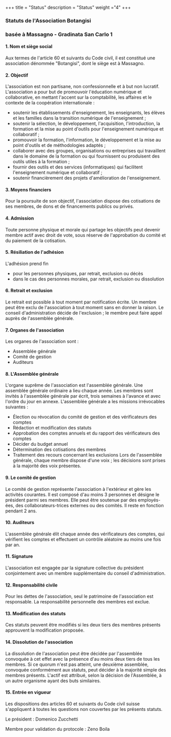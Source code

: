 +++
title = "Status"
description = "Status"
weight ="4"
+++
### Statuts de l'Association Botangisi
### basée à Massagno - Gradinata San Carlo 1

#### 1. Nom et siège social
Aux termes de l'article 60 et suivants du Code civil, il est constitué une association dénommée "Botangisi", dont le siège est à Massagno.
#### 2. Objectif
L'association est non partisane, non confessionnelle et à but non lucratif. L'association a pour but de promouvoir l'éducation numérique et collaborative, en mettant l'accent sur la comptabilité, les affaires et le contexte de la coopération internationale :
* soutenir les établissements d'enseignement, les enseignants, les élèves et les familles dans la transition numérique de l'enseignement ;
* soutenir la sélection, le développement, l'acquisition, l'introduction, la formation et la mise au point d'outils pour l'enseignement numérique et collaboratif ;
* promouvoir la formation, l'information, le développement et la mise au point d'outils et de méthodologies adaptés ;
* collaborer avec des groupes, organisations ou entreprises qui travaillent dans le domaine de la formation ou qui fournissent ou produisent des outils utiles à la formation ;
* fournir des outils et des services (informatiques) qui facilitent l'enseignement numérique et collaboratif ;
* soutenir financièrement des projets d'amélioration de l'enseignement.
#### 3. Moyens financiers
Pour la poursuite de son objectif, l'association dispose des cotisations de ses membres, de dons et de financements publics ou privés.
#### 4. Admission
Toute personne physique et morale qui partage les objectifs peut devenir membre actif avec droit de vote, sous réserve de l'approbation du comité et du paiement de la cotisation.
#### 5. Résiliation de l'adhésion
L'adhésion prend fin
* pour les personnes physiques, par retrait, exclusion ou décès
* dans le cas des personnes morales, par retrait, exclusion ou dissolution
#### 6. Retrait et exclusion
Le retrait est possible à tout moment par notification écrite. Un membre peut être exclu de l'association à tout moment sans en donner la raison. Le conseil d'administration décide de l'exclusion ; le membre peut faire appel auprès de l'assemblée générale.
#### 7. Organes de l'association
Les organes de l'association sont :
* Assemblée générale
* Comité de gestion
* Auditeurs
#### 8. L'Assemblée générale
L'organe suprême de l'association est l'assemblée générale. Une assemblée générale ordinaire a lieu chaque année. Les membres sont invités à l'assemblée générale par écrit, trois semaines à l'avance et avec l'ordre du jour en annexe. L'assemblée générale a les missions irrévocables suivantes :
* Élection ou révocation du comité de gestion et des vérificateurs des comptes
* Rédaction et modification des statuts
* Approbation des comptes annuels et du rapport des vérificateurs des comptes
* Décider du budget annuel
* Détermination des cotisations des membres
* Traitement des recours concernant les exclusions
Lors de l'assemblée générale, chaque membre dispose d'une voix ; les décisions sont prises à la majorité des voix présentes.
#### 9. Le comité de gestion
Le comité de gestion représente l'association à l'extérieur et gère les activités courantes. Il est composé d'au moins 3 personnes et désigne le président parmi ses membres. Elle peut être soutenue par des employés-ées, des collaborateurs-trices externes ou des comités. Il reste en fonction pendant 2 ans.
#### 10. Auditeurs
L'assemblée générale élit chaque année des vérificateurs des comptes, qui vérifient les comptes et effectuent un contrôle aléatoire au moins une fois par an.
#### 11. Signature
L'association est engagée par la signature collective du président conjointement avec un membre supplémentaire du conseil d'administration.
#### 12. Responsabilité civile
Pour les dettes de l'association, seul le patrimoine de l'association est responsable. La responsabilité personnelle des membres est exclue.
#### 13. Modification des statuts
Ces statuts peuvent être modifiés si les deux tiers des membres présents approuvent la modification proposée.
#### 14. Dissolution de l'association
La dissolution de l'association peut être décidée par l'assemblée convoquée à cet effet avec la présence d'au moins deux tiers de tous les membres. Si ce quorum n'est pas atteint, une deuxième assemblée, convoquée conformément aux statuts, peut décider à la majorité simple des membres présents. L'actif est attribué, selon la décision de l'Assemblée, à un autre organisme ayant des buts similaires.
#### 15. Entrée en vigueur
Les dispositions des articles 60 et suivants du Code civil suisse s'appliquent à toutes les questions non couvertes par les présents statuts.

Le président : Domenico Zucchetti

Membre pour validation du protocole : Zeno Boila